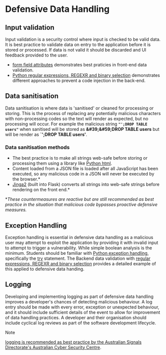 # Defensive Data Handling

## Input validation

Input validation is a security control where input is checked to be valid data. It is best practice to validate data on entry to the application before it is stored or processed. If data is not valid it should be discarded and UI feedback provided to the user.

- [form field attributes](..\secure_form_attributes/README.md) demonstrates best praticies in front-end data validation.
- [Python regular expressions, REGEXR and binary selection](data_handler.py) demonstrates different approaches to prevent a code injection in the back-end. 

## Data sanitisation

Data sanitisation is where data is 'sanitised' or cleaned for processing or storing. This is the process of replacing any potentially malicious characters with non-processing codes so the text will render as expected, but no processing will occur. For example the malicious string **`"';DROP TABLE users"`** when sanitised will be stored as **\&#39;\&#59;DROP TABLE users** but will be render as **`&#39;&#59;DROP TABLE users'**.

### Data sanitisation methods

- The best practice is to make all strings web-safe before storing or processing them using a library like [Python html](https://docs.python.org/3/library/html.html).
- Content loaded from a JSON file is loaded after all JavaScript has been executed, so any malicious code in a JSON will never be executed by the browser.*
- [Jinga2](https://jinja.palletsprojects.com/en/3.1.x/) (built into Flask) converts all strings into web-safe strings before rendering on the front end.*

*_These countermeasures are reactive but are still recommended as best practice in the situation that malicious code bypasses proactive defensive measures._

## Exception Handling

Exception handling is essential in defensive data handling as a malicious user may attempt to exploit the application by providing it with invalid input to attempt to trigger a vulnerability. While simple boolean analysis is the minimum. Students should be familiar with [Python exception handling](https://docs.python.org/3/tutorial/errors.html), specifically the [try](https://docs.python.org/3/reference/compound_stmts.html#try) statement. The Backend data validation with [regular expressions, REGEXR and binary selection](data_handler.py) provides a detailed example of this applied to defensive data handing.

## Logging

Developing and implementing logging as part of defensive data handling improves a developer's chances of detecting malicious behaviour. A log entry should be made with every error, exception or unexpected behaviour, and it should include sufficient details of the event to allow for improvement of data handling practices. A developer and their organisation should include cyclical log reviews as part of the software development lifecycle.
> [!Note]
> [logging is recommended as best practice by the Australian Signals Directorate's Australian Cyber Security Centre](https://www.cyber.gov.au/resources-business-and-government/maintaining-devices-and-systems/system-hardening-and-administration/system-monitoring/best-practices-event-logging-threat-detection).
